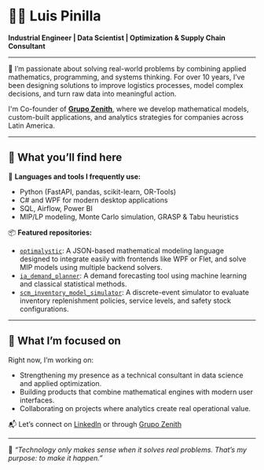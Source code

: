 # 👨‍💻 Luis Pinilla

**Industrial Engineer | Data Scientist | Optimization & Supply Chain Consultant**

---

🎯 I’m passionate about solving real-world problems by combining applied mathematics, programming, and systems thinking. For over 10 years, I’ve been designing solutions to improve logistics processes, model complex decisions, and turn raw data into meaningful action.

I'm Co-founder of [**Grupo Zenith**](https://www.grupozenith.com), where we develop mathematical models, custom-built applications, and analytics strategies for companies across Latin America.

---

## 🚀 What you’ll find here

🔧 **Languages and tools I frequently use:**

- Python (FastAPI, pandas, scikit-learn, OR-Tools)
- C# and WPF for modern desktop applications
- SQL, Airflow, Power BI
- MIP/LP modeling, Monte Carlo simulation, GRASP & Tabu heuristics

📦 **Featured repositories:**

- [`optimalystic`](https://github.com/luisferpinilla/optimalystic): A JSON-based mathematical modeling language designed to integrate easily with frontends like WPF or Flet, and solve MIP models using multiple backend solvers.
- [`ia_demand_planner`](https://github.com/luisferpinilla/ia_demand_planner): A demand forecasting tool using machine learning and classical statistical methods.
- [`scm_inventory_model_simulator`](https://github.com/luisferpinilla/scm_inventory_model_simulator): A discrete-event simulator to evaluate inventory replenishment policies, service levels, and safety stock configurations.

---

## 🎯 What I’m focused on

Right now, I’m working on:
- Strengthening my presence as a technical consultant in data science and applied optimization.
- Building products that combine mathematical engines with modern user interfaces.
- Collaborating on projects where analytics create real operational value.

📬 Let’s connect on [LinkedIn](https://www.linkedin.com/in/luisfernandopinilla/) or through [Grupo Zenith](https://www.grupozenith.com)

---

🧠 *“Technology only makes sense when it solves real problems. That’s my purpose: to make it happen.”*
